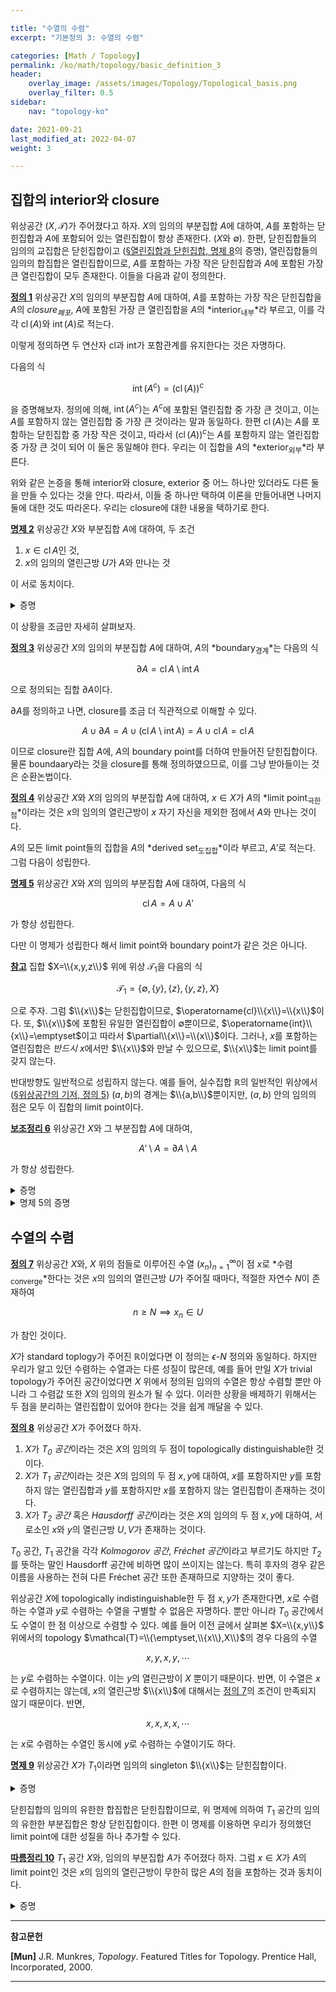 ```yaml
---

title: "수열의 수렴"
excerpt: "기본정의 3: 수열의 수렴"

categories: [Math / Topology]
permalink: /ko/math/topology/basic_definition_3
header:
    overlay_image: /assets/images/Topology/Topological_basis.png
    overlay_filter: 0.5
sidebar: 
    nav: "topology-ko"

date: 2021-09-21
last_modified_at: 2022-04-07
weight: 3

---
```



## 집합의 interior와 closure

위상공간 $(X,\mathcal{T})$가 주어졌다고 하자. $X$의 임의의 부분집합 $A$에 대하여, <box>$A$를 포함하는 닫힌집합</box>과 <box>$A$에 포함되어 있는 열린집합</box>이 항상 존재한다. ($X$와 $\emptyset$). 한편, 닫힌집합들의 임의의 교집합은 닫힌집합이고 ([§열린집합과 닫힌집합, 명제 8](/ko/math/topology/basic_definition_1#pp8)의 증명), 열린집합들의 임의의 합집합은 열린집합이므로, <box>$A$를 포함하는 가장 작은 닫힌집합</box>과 <box>$A$에 포함된 가장 큰 열린집합</box>이 모두 존재한다. 이들을 다음과 같이 정의한다.

<div class="definition" markdown="1">

<ins id="df1">**정의 1**</ins> 위상공간 $X$의 임의의 부분집합 $A$에 대하여, $A$를 포함하는 가장 작은 닫힌집합을 $A$의 *closure<sub>폐포</sub>*, $A$에 포함된 가장 큰 열린집합을 $A$의 *interior<sub>내부</sub>*라 부르고, 이를 각각 $\operatorname{cl}(A)$와 $\operatorname{int}(A)$로 적는다. 

</div>

이렇게 정의하면 두 연산자 $\mathrm{cl}$과 $\mathrm{int}$가 포함관계를 유지한다는 것은 자명하다. 

다음의 식

$$\operatorname{int}(A^c)=(\operatorname{cl}(A))^c$$

을 증명해보자. 정의에 의해, $\operatorname{int}(A^c)$는 $A^c$에 포함된 열린집합 중 가장 큰 것이고, 이는 $A$를 포함하지 않는 열린집합 중 가장 큰 것이라는 말과 동일하다. 한편 $\operatorname{cl}(A)$는 $A$를 포함하는 닫힌집합 중 가장 작은 것이고, 따라서 $(\operatorname{cl}(A))^c$는 $A$를 포함하지 않는 열린집합 중 가장 큰 것이 되어 이 둘은 동일해야 한다. 우리는 이 집합을 $A$의 *exterior<sub>외부</sub>*라 부른다.

위와 같은 논증을 통해 interior와 closure, exterior 중 어느 하나만 있더라도 다른 둘을 만들 수 있다는 것을 안다. 따라서, 이들 중 하나만 택하여 이론을 만들어내면 나머지 둘에 대한 것도 따라온다. 우리는 closure에 대한 내용을 택하기로 한다.

<div class="proposition" markdown="1">

<ins id="pp2">**명제 2**</ins> 위상공간 $X$와 부분집합 $A$에 대하여, 두 조건 

1. $x\in\operatorname{cl}A$인 것,
2. $x$의 임의의 열린근방 $U$가 $A$와 만나는 것

이 서로 동치이다.

</div>
<details class="proof" markdown="1">
<summary>증명</summary>

대우명제를 보이는 것이 편하다. $x\not\in\operatorname{cl}A$라 하자. 그럼 $x\in(\operatorname{cl}A)^c=\operatorname{ext}A$는 $x$를 포함하며, $\operatorname{cl}A$와 만나지 않는 열린집합이고, 따라서 $A$와도 만나지 않는 열린집합이 된다. 즉, 명제 "$A$와 만나지 않는 $x$의 어떠한 neighborhood가 존재한다"가 참이다. 

거꾸로, 어떠한 $x$의 열린근방 $U$가 존재하여 $U\cap A=\emptyset$이라면, $U^c\cap A=A$이므로 $U^c$는 $A$를 포함하는 닫힌집합이고, closure의 최소성에 의하여 $U^c$는 $\operatorname{cl}A$ 또한 포함한다. 즉, $x\not\in U^c$이면 $x\not\in\operatorname{cl}A$이고, 따라서 반대방향도 성립한다.  

</details>

이 상황을 조금만 자세히 살펴보자.

<div class="definition" markdown="1">

<ins id="df3">**정의 3**</ins> 위상공간 $X$의 임의의 부분집합 $A$에 대하여, $A$의 *boundary<sub>경계</sub>*는 다음의 식

$$\partial A=\operatorname{cl}A\setminus\operatorname{int}A$$

으로 정의되는 집합 $\partial A$이다. 

</div>

$\partial A$를 정의하고 나면, closure를 조금 더 직관적으로 이해할 수 있다. 

$$A\cup\partial A=A\cup(\operatorname{cl}A\setminus\operatorname{int}A)=A\cup\operatorname{cl}A=\operatorname{cl}A$$

이므로 closure란 집합 $A$에, $A$의 boundary point를 더하여 만들어진 닫힌집합이다. 물론 boundaary라는 것을 closure를 통해 정의하였으므로, 이를 그냥 받아들이는 것은 순환논법이다. 

<div class="definition" markdown="1">

<ins id="df4">**정의 4**</ins> 위상공간 $X$와 $X$의 임의의 부분집합 $A$에 대하여, $x\in X$가 $A$의 *limit point<sub>극한점</sub>*이라는 것은 $x$의 임의의 열린근방이 $x$ 자기 자신을 제외한 점에서 $A$와 만나는 것이다. 

</div>

$A$의 모든 limit point들의 집합을 $A$의 *derived set<sub>도집합</sub>*이라 부르고, $A'$로 적는다. 그럼 다음이 성립한다.

<div class="proposition" markdown="1">

<ins id="pp5">**명제 5**</ins> 위상공간 $X$와 $X$의 임의의 부분집합 $A$에 대하여, 다음의 식

$$\operatorname{cl}A=A\cup A'$$

가 항상 성립한다.
</div>

다만 이 명제가 성립한다 해서 limit point와 boundary point가 같은 것은 아니다.

<div class="remark" markdown="1">

<ins id="rmk1">**참고**</ins> 집합 $X=\\{x,y,z\\}$ 위에 위상 $\mathcal{T}_1$을 다음의 식

$$\mathcal{T}_1=\{\emptyset, \{y\},\{z\},\{y,z\},X\}$$

으로 주자. 그럼 $\\{x\\}$는 닫힌집합이므로, $\operatorname{cl}\\{x\\}=\\{x\\}$이다. 또, $\\{x\\}$에 포함된 유일한 열린집합이 $\emptyset$뿐이므로, $\operatorname{int}\\{x\\}=\emptyset$이고 따라서 $\partial\\{x\\}=\\{x\\}$이다. 그러나, $x$를 포함하는 열린집합은 *반드시* $x$에서만 $\\{x\\}$와 만날 수 있으므로, $\\{x\\}$는 limit point를 갖지 않는다. 

반대방향도 일반적으로 성립하지 않는다. 예를 들어, 실수집합 $\mathbb{R}$의 일반적인 위상에서 ([§위상공간의 기저, 정의 5](/ko/math/topology/basic_definition_2#df5)) $(a,b)$의 경계는 $\\{a,b\\}$뿐이지만, $(a,b)$ 안의 임의의 점은 모두 이 집합의 limit point이다.

</div>

<div class="proposition" markdown="1">

<ins id="lem6">**보조정리 6**</ins> 위상공간 $X$와 그 부분집합 $A$에 대하여, 

$$A'\setminus A=\partial A\setminus A$$

가 항상 성립한다.
</div>
<details class="proof" markdown="1">
<summary>증명</summary>

우선 $x\in A'\setminus A$라 하자. $x\in A'$이므로, $x$의 임의의 열린근방 $U$는 $A$와 $x$가 아닌 점에서 만나고, 따라서 [명제 2](#pp2)에 의하여 $x\in\operatorname{cl}A$가 성립한다. 그런데 주어진 조건에서 $x\not\in A$이므로, 

$$x\in\operatorname{cl}A\setminus A\subset\operatorname{cl}A\setminus\operatorname{int}A=\partial A$$

가 성립한다. 

이제 반대로 $x\in\partial A\setminus A$라 하자. $\operatorname{int}A\subset A$이므로, 

$$\partial A\setminus A=(\operatorname{cl}A\setminus\operatorname{int}A)\setminus A=\operatorname{cl}A $$

가 성립한다. 따라서, $x\in\operatorname{cl}A$이고, 그럼 다시 [명제 2](#pp2)에 의하여 $x$의 임의의 열린근방 $U$는 $A$와 만난다. 그런데, 주어진 조건에서 $x\not\in A$이므로, $U$는 어차피 $x$에서는 $A$와 만날 수 없고, 따라서 $U$는 *반드시* $x$가 아닌 다른 점에서 $A$와 만나야 한다. 즉, $x\in A'$이고, 따라서 $x\in A'\setminus A$가 성립한다.
</details>

<details class="proof--alone" markdown="1">
<summary>명제 5의 증명</summary>

위의 보조정리에서, $A'\setminus A=\partial A\setminus A=\operatorname{cl}A\setminus A$이다. 그런데, $\operatorname{cl}A\supset A$이므로, $(\operatorname{cl}A\setminus A)\cup A=\operatorname{cl}A$이고 따라서

$$A'\cup A=(A'\setminus A)\cup A=(\operatorname{cl}A\setminus A)\cup A=\operatorname{cl}A$$

가 성립한다.
</details>

## 수열의 수렴

<div class="definition" markdown="1">

<ins id="df7">**정의 7**</ins> 위상공간 $X$와, $X$ 위의 점들로 이루어진 수열 $(x_n)_{n=1}^\infty$이 점 $x$로 *수렴<sub>converge</sub>*한다는 것은 $x$의 임의의 열린근방 $U$가 주어질 때마다, 적절한 자연수 $N$이 존재하여

$$n\geq N\implies x_n\in U$$

가 참인 것이다. 

</div>

$X$가 standard toplogy가 주어진 $\mathbb{R}$이었다면 이 정의는 $\epsilon$-$N$ 정의와 동일하다. 하지만 우리가 알고 있던 수렴하는 수열과는 다른 성질이 많은데, 예를 들어 만일 $X$가 trivial topology가 주어진 공간이었다면 $X$ 위에서 정의된 임의의 수열은 항상 수렴할 뿐만 아니라 그 수렴값 또한 $X$의 임의의 원소가 될 수 있다. 이러한 상황을 배제하기 위해서는 두 점을 분리하는 열린집합이 있어야 한다는 것을 쉽게 깨달을 수 있다. 

<div class="definition" markdown="1">

<ins id="df8">**정의 8**</ins> 위상공간 $X$가 주어졌다 하자.

1. $X$가 *$T_0$ 공간*이라는 것은 $X$의 임의의 두 점이 topologically distinguishable한 것이다.
2. $X$가 *$T_1$ 공간*이라는 것은 $X$의 임의의 두 점 $x,y$에 대하여, $x$를 포함하지만 $y$를 포함하지 않는 열린집합과 $y$를 포함하지만 $x$를 포함하지 않는 열린집합이 존재하는 것이다.
3. $X$가 *$T_2$ 공간* 혹은 *Hausdorff 공간*이라는 것은 $X$의 임의의 두 점 $x,y$에 대하여, 서로소인 $x$와 $y$의 열린근방 $U,V$가 존재하는 것이다.

</div>

$T_0$ 공간, $T_1$ 공간을 각각 *Kolmogorov 공간*, *Fréchet 공간*이라고 부르기도 하지만 $T_2$를 뜻하는 말인 Hausdorff 공간에 비하면 많이 쓰이지는 않는다. 특히 후자의 경우 같은 이름을 사용하는 전혀 다른 Fréchet 공간 또한 존재하므로 지양하는 것이 좋다.

위상공간 $X$에 topologically indistinguishable한 두 점 $x,y$가 존재한다면, $x$로 수렴하는 수열과 $y$로 수렴하는 수열을 구별할 수 없음은 자명하다. 뿐만 아니라 $T_0$ 공간에서도 수열이 한 점 이상으로 수렴할 수 있다. 예를 들어 이전 글에서 살펴본 $X=\\{x,y\\}$ 위에서의 topology $\mathcal{T}=\\{\emptyset,\\{x\\},X\\}$의 경우 다음의 수열

$$x,y,x,y,\cdots$$

는 $y$로 수렴하는 수열이다. 이는 $y$의 열린근방이 $X$ 뿐이기 때문이다. 반면, 이 수열은 $x$로 수렴하지는 않는데, $x$의 열린근방 $\\{x\\}$에 대해서는 [정의 7](#df7)의 조건이 만족되지 않기 때문이다. 반면,

$$x,x,x,x,\cdots$$

는 $x$로 수렴하는 수열인 동시에 $y$로 수렴하는 수열이기도 하다. 

<div class="proposition" markdown="1">

<ins id="pp9">**명제 9**</ins> 위상공간 $X$가 $T_1$이라면 임의의 singleton $\\{x\\}$는 닫힌집합이다.

</div>
<details class="proof" markdown="1">
<summary>증명</summary>

$X\setminus\\{x\\}$가 열린집합임을 보이면 충분하다. 그런데 임의의 $y\in X\setminus\\{x\\}$에 대하여, $y$를 포함하지만 $x$는 포함하지 않는 열린집합 $U$가 존재한다. 이렇게 우리는 $X\setminus\\{x\\}$의 임의의 점 $y$에 대하여 $X\setminus\\{x\\}$에 포함되는 $y$의 열린근방 $U$를 항상 찾을 수 있으므로 $X\setminus\\{x\\}$는 열린집합이다.

</details>

닫힌집합의 임의의 유한한 합집합은 닫힌집합이므로, 위 명제에 의하여 $T_1$ 공간의 임의의 유한한 부분집합은 항상 닫힌집합이다. 한편 이 명제를 이용하면 우리가 정의했던 limit point에 대한 성질을 하나 추가할 수 있다.

<div class="proposition" markdown="1">

<ins id="crl10">**따름정리 10**</ins> $T_1$ 공간 $X$와, 임의의 부분집합 $A$가 주어졌다 하자. 그럼 $x\in X$가 $A$의 limit point인 것은 $x$의 임의의 열린근방이 무한히 많은 $A$의 점을 포함하는 것과 동치이다.

</div>
<details class="proof" markdown="1">
<summary>증명</summary>

우선, $x$의 임의의 열린근방이 $A$의 무한히 많은 점을 포함한다면, 자기 자신과 다른 점에서 $A$와 만나는 것은 자명하므로 반대방향만 증명하면 충분하다.

$x$가 $A$의 limit point라 하고, 결론에 반하여 $x$의 어떤 neighborhood $U$가 $A$와 유한하게 많은 점에서만 만난다고 하자. $x$ 자기 자신을 제외하고, $U$가 $A$와 만나는 점을 $x_1,\ldots, x_n$이라 하면 $X$가 $T_1$이므로 $\\{x_1,\ldots, x_n\\}$은 닫힌집합이고 따라서 다음의 집합

$$U\setminus\{x_1,\ldots, x_n\}=U\cap\bigl(X\setminus\{x_1,\ldots, x_n\}\bigr)$$

은 열린집합이 된다. 이제 $U\setminus\\{x_1,\ldots, x_n\\}$은 $x$를 포함하는 열린집합이고 $A$와는 많아봐야 $x$에서만 만나므로 $x$가 $A$의 limit point라는 가정에 모순이 되어 원하는 결론을 얻는다.

</details>

---

**참고문헌**

**[Mun]** J.R. Munkres, <i>Topology</i>. Featured Titles for Topology. Prentice Hall, Incorporated, 2000.

---

